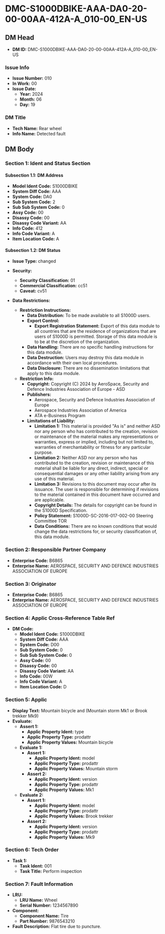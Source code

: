 # DMC-S1000DBIKE-AAA-DA0-20-00-00AA-412A-A_010-00_EN-US

## DM Head

*   **DM ID:** DMC-S1000DBIKE-AAA-DA0-20-00-00AA-412A-A_010-00_EN-US

### Issue Info

*   **Issue Number:** 010
*   **In Work:** 00
*   **Issue Date:**
    *   **Year:** 2024
    *   **Month:** 06
    *   **Day:** 19

### DM Title

*   **Tech Name:** Rear wheel
*   **Info Name:** Detected fault

## DM Body

### Section 1: Ident and Status Section

#### Subsection 1.1: DM Address

*   **Model Ident Code:** S1000DBIKE
*   **System Diff Code:** AAA
*   **System Code:** DA0
*   **Sub System Code:** 2
*   **Sub Sub System Code:** 0
*   **Assy Code:** 00
*   **Disassy Code:** 00
*   **Disassy Code Variant:** AA
*   **Info Code:** 412
*   **Info Code Variant:** A
*   **Item Location Code:** A

#### Subsection 1.2: DM Status

*   **Issue Type:** changed

*   **Security:**
    *   **Security Classification:** 01
    *   **Commercial Classification:** cc51
    *   **Caveat:** cv51

*   **Data Restrictions:**
    *   **Restriction Instructions:**
        *   **Data Distribution:** To be made available to all S1000D users.
        *   **Export Control:**
            *   **Export Registration Statement:** Export of this data module to all countries that are the residence of organizations that are users of S1000D is permitted. Storage of this data module is to be at the discretion of the organization.
        *   **Data Handling:** There are no specific handling instructions for this data module.
        *   **Data Destruction:** Users may destroy this data module in accordance with their own local procedures.
        *   **Data Disclosure:** There are no dissemination limitations that apply to this data module.
    *   **Restriction Info:**
        *   **Copyright:** Copyright (C) 2024 by AeroSpace, Security and Defence Industries Association of Europe - ASD
        *   **Publishers:**
            *   Aerospace, Security and Defence Industries Association of Europe
            *   Aerospace Industries Association of America
            *   ATA e-Business Program
        *   **Limitations of Liability:**
            *   **Limitation 1:** This material is provided "As is" and neither ASD nor any person who has contributed to the creation, revision or maintenance of the material makes any representations or warranties, express or implied, including but not limited to, warranties of merchantability or fitness for any particular purpose.
            *   **Limitation 2:** Neither ASD nor any person who has contributed to the creation, revision or maintenance of this material shall be liable for any direct, indirect, special or consequential damages or any other liability arising from any use of this material.
            *   **Limitation 3:** Revisions to this document may occur after its issuance. The user is responsible for determining if revisions to the material contained in this document have occurred and are applicable.
            *   **Copyright Details:** The details for copyright can be found in the S1000D Specification.
            *   **Policy Statement:** S1000D-SC-2016-017-002-00 Steering Committee TOR
            *   **Data Conditions:** There are no known conditions that would change the data restrictions for, or security classification of, this data module.

### Section 2: Responsible Partner Company

*   **Enterprise Code:** B6865
*   **Enterprise Name:** AEROSPACE, SECURITY AND DEFENCE INDUSTRIES ASSOCIATION OF EUROPE

### Section 3: Originator

*   **Enterprise Code:** B6865
*   **Enterprise Name:** AEROSPACE, SECURITY AND DEFENCE INDUSTRIES ASSOCIATION OF EUROPE

### Section 4: Applic Cross-Reference Table Ref

*   **DM Code:**
    *   **Model Ident Code:** S1000DBIKE
    *   **System Diff Code:** AAA
    *   **System Code:** D00
    *   **Sub System Code:** 0
    *   **Sub Sub System Code:** 0
    *   **Assy Code:** 00
    *   **Disassy Code:** 00
    *   **Disassy Code Variant:** AA
    *   **Info Code:** 00W
    *   **Info Code Variant:** A
    *   **Item Location Code:** D

### Section 5: Applic

*   **Display Text:** Mountain bicycle and (Mountain storm Mk1 or Brook trekker Mk9)
*   **Evaluate:**
    *   **Assert 1:**
        *   **Applic Property Ident:** type
        *   **Applic Property Type:** prodattr
        *   **Applic Property Values:** Mountain bicycle
    *   **Evaluate 1:**
        *   **Assert 1:**
            *   **Applic Property Ident:** model
            *   **Applic Property Type:** prodattr
            *   **Applic Property Values:** Mountain storm
        *   **Assert 2:**
            *   **Applic Property Ident:** version
            *   **Applic Property Type:** prodattr
            *   **Applic Property Values:** Mk1
    *   **Evaluate 2:**
        *   **Assert 1:**
            *   **Applic Property Ident:** model
            *   **Applic Property Type:** prodattr
            *   **Applic Property Values:** Brook trekker
        *   **Assert 2:**
            *   **Applic Property Ident:** version
            *   **Applic Property Type:** prodattr
            *   **Applic Property Values:** Mk9

### Section 6: Tech Order

*   **Task 1:**
    *   **Task Ident:** 001
    *   **Task Title:** Perform inspection

### Section 7: Fault Information

*   **LRU:**
    *   **LRU Name:** Wheel
    *   **Serial Number:** 1234567890
*   **Component:**
    *   **Component Name:** Tire
    *   **Part Number:** 9876543210
*   **Fault Description:** Flat tire due to puncture.